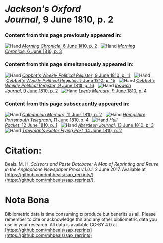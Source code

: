 # *Jackson's Oxford Journal*, 9 June 1810, p. 2  
  
### Content from this page previously appeared in:  
![Hand](http://scissorsandpaste.net/wp-content/uploads/2017/06/smallhandpointer.png) [*Morning Chronicle*, 6 June 1810, p. 2](https://mhbeals.github.io/sap_html/Morning-Chronicle/Morning-Chronicle-6-June-1810-p-2)  
![Hand](http://scissorsandpaste.net/wp-content/uploads/2017/06/smallhandpointer.png) [*Morning Chronicle*, 6 June 1810, p. 3](https://mhbeals.github.io/sap_html/Morning-Chronicle/Morning-Chronicle-6-June-1810-p-3)  
  
### Content from this page simeltaneously appeared in:  
![Hand](http://scissorsandpaste.net/wp-content/uploads/2017/06/smallhandpointer.png) [*Cobbet's Weekly Political Register*, 9 June 1810, p. 11](https://mhbeals.github.io/sap_html/Cobbet's-Weekly-Political-Register/Cobbet's-Weekly-Political-Register-9-June-1810-p-11)  
![Hand](http://scissorsandpaste.net/wp-content/uploads/2017/06/smallhandpointer.png) [*Cobbet's Weekly Political Register*, 9 June 1810, p. 15](https://mhbeals.github.io/sap_html/Cobbet's-Weekly-Political-Register/Cobbet's-Weekly-Political-Register-9-June-1810-p-15)  
![Hand](http://scissorsandpaste.net/wp-content/uploads/2017/06/smallhandpointer.png) [*Cobbet's Weekly Political Register*, 9 June 1810, p. 16](https://mhbeals.github.io/sap_html/Cobbet's-Weekly-Political-Register/Cobbet's-Weekly-Political-Register-9-June-1810-p-16)  
![Hand](http://scissorsandpaste.net/wp-content/uploads/2017/06/smallhandpointer.png) [*Ipswich Journal*, 9 June 1810, p. 2](https://mhbeals.github.io/sap_html/Ipswich-Journal/Ipswich-Journal-9-June-1810-p-2)  
![Hand](http://scissorsandpaste.net/wp-content/uploads/2017/06/smallhandpointer.png) [*Leeds Mercury*, 9 June 1810, p. 4](https://mhbeals.github.io/sap_html/Leeds-Mercury/Leeds-Mercury-9-June-1810-p-4)  
  
### Content from this page subsequently appeared in:  
![Hand](http://scissorsandpaste.net/wp-content/uploads/2017/06/smallhandpointer.png) [*Caledonian Mercury*, 11 June 1810, p. 2](https://mhbeals.github.io/sap_html/Caledonian-Mercury/Caledonian-Mercury-11-June-1810-p-2)  
![Hand](http://scissorsandpaste.net/wp-content/uploads/2017/06/smallhandpointer.png) [*Hampshire Portsmouth Telegraph*, 11 June 1810, p. 4](https://mhbeals.github.io/sap_html/Hampshire-Portsmouth-Telegraph/Hampshire-Portsmouth-Telegraph-11-June-1810-p-4)  
![Hand](http://scissorsandpaste.net/wp-content/uploads/2017/06/smallhandpointer.png) [*Hull Packet*, 12 June 1810, p. 1](https://mhbeals.github.io/sap_html/Hull-Packet/Hull-Packet-12-June-1810-p-1)  
![Hand](http://scissorsandpaste.net/wp-content/uploads/2017/06/smallhandpointer.png) [*Aberdeen Journal*, 13 June 1810, p. 3](https://mhbeals.github.io/sap_html/Aberdeen-Journal/Aberdeen-Journal-13-June-1810-p-3)  
![Hand](http://scissorsandpaste.net/wp-content/uploads/2017/06/smallhandpointer.png) [*Trewman's Exeter Flying Post*, 14 June 1810, p. 2](https://mhbeals.github.io/sap_html/Trewman's-Exeter-Flying-Post/Trewman's-Exeter-Flying-Post-14-June-1810-p-2)  


# Citation: 

Beals. M. H. *Scissors and Paste Database: A Map of Reprinting and Reuse in the Anglophone Newspaper Press v.1.0.1.* 2 June 2017. Available at [https://github.com/mhbeals/sap_reprints/](https://github.com/mhbeals/sap_reprints/). 

# Nota Bona

Bibliometric data is time consuming to produce but benefits us all. Please remember to cite or acknowledge this and any other bibliometric data you use in your research. All data is available CC-BY 4.0 at [https://github.com/mhbeals/sap_reprints](https://github.com/mhbeals/sap_reprints)